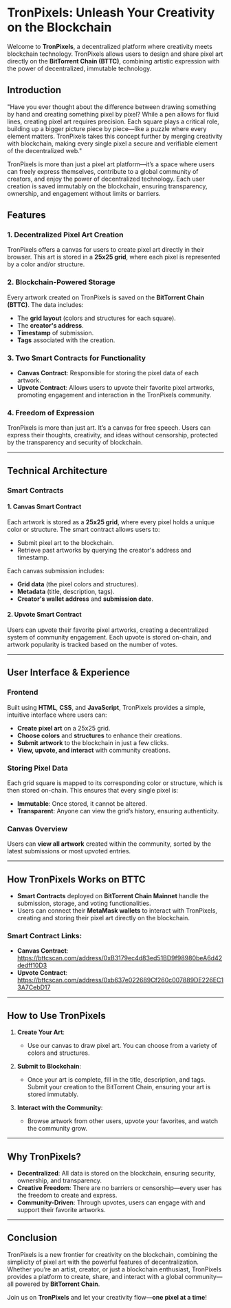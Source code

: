 # TronPixels: Unleash Your Creativity on the Blockchain

Welcome to **TronPixels**, a decentralized platform where creativity meets blockchain technology. TronPixels allows users to design and share pixel art directly on the **BitTorrent Chain (BTTC)**, combining artistic expression with the power of decentralized, immutable technology.

## Introduction

"Have you ever thought about the difference between drawing something by hand and creating something pixel by pixel? While a pen allows for fluid lines, creating pixel art requires precision. Each square plays a critical role, building up a bigger picture piece by piece—like a puzzle where every element matters. TronPixels takes this concept further by merging creativity with blockchain, making every single pixel a secure and verifiable element of the decentralized web."

TronPixels is more than just a pixel art platform—it’s a space where users can freely express themselves, contribute to a global community of creators, and enjoy the power of decentralized technology. Each user creation is saved immutably on the blockchain, ensuring transparency, ownership, and engagement without limits or barriers.

## Features

### 1. Decentralized Pixel Art Creation
TronPixels offers a canvas for users to create pixel art directly in their browser. This art is stored in a **25x25 grid**, where each pixel is represented by a color and/or structure.

### 2. Blockchain-Powered Storage
Every artwork created on TronPixels is saved on the **BitTorrent Chain (BTTC)**. The data includes:
- The **grid layout** (colors and structures for each square).
- The **creator's address**.
- **Timestamp** of submission.
- **Tags** associated with the creation.

### 3. Two Smart Contracts for Functionality
- **Canvas Contract**: Responsible for storing the pixel data of each artwork.
- **Upvote Contract**: Allows users to upvote their favorite pixel artworks, promoting engagement and interaction in the TronPixels community.

### 4. Freedom of Expression
TronPixels is more than just art. It’s a canvas for free speech. Users can express their thoughts, creativity, and ideas without censorship, protected by the transparency and security of blockchain.

---

## Technical Architecture

### Smart Contracts

#### 1. Canvas Smart Contract
Each artwork is stored as a **25x25 grid**, where every pixel holds a unique color or structure. The smart contract allows users to:
- Submit pixel art to the blockchain.
- Retrieve past artworks by querying the creator's address and timestamp.

Each canvas submission includes:
- **Grid data** (the pixel colors and structures).
- **Metadata** (title, description, tags).
- **Creator's wallet address** and **submission date**.

#### 2. Upvote Smart Contract
Users can upvote their favorite pixel artworks, creating a decentralized system of community engagement. Each upvote is stored on-chain, and artwork popularity is tracked based on the number of votes.

---

## User Interface & Experience

### Frontend
Built using **HTML**, **CSS**, and **JavaScript**, TronPixels provides a simple, intuitive interface where users can:
- **Create pixel art** on a 25x25 grid.
- **Choose colors** and **structures** to enhance their creations.
- **Submit artwork** to the blockchain in just a few clicks.
- **View, upvote, and interact** with community creations.

### Storing Pixel Data
Each grid square is mapped to its corresponding color or structure, which is then stored on-chain. This ensures that every single pixel is:
- **Immutable**: Once stored, it cannot be altered.
- **Transparent**: Anyone can view the grid’s history, ensuring authenticity.

### Canvas Overview
Users can **view all artwork** created within the community, sorted by the latest submissions or most upvoted entries.

---

## How TronPixels Works on BTTC

- **Smart Contracts** deployed on **BitTorrent Chain Mainnet** handle the submission, storage, and voting functionalities.
- Users can connect their **MetaMask wallets** to interact with TronPixels, creating and storing their pixel art directly on the blockchain.

### Smart Contract Links:
- **Canvas Contract**: https://bttcscan.com/address/0xB3179ec4d83ed51BD9f98980beA6d42dedff10D3
- **Upvote Contract**: https://bttcscan.com/address/0xb637e022689Cf260c007889DE226EC13A7CebD17

---

## How to Use TronPixels

1. **Create Your Art**: 
   - Use our canvas to draw pixel art. You can choose from a variety of colors and structures.
   
2. **Submit to Blockchain**:
   - Once your art is complete, fill in the title, description, and tags. Submit your creation to the BitTorrent Chain, ensuring your art is stored immutably.
   
3. **Interact with the Community**:
   - Browse artwork from other users, upvote your favorites, and watch the community grow.

---

## Why TronPixels?

- **Decentralized**: All data is stored on the blockchain, ensuring security, ownership, and transparency.
- **Creative Freedom**: There are no barriers or censorship—every user has the freedom to create and express.
- **Community-Driven**: Through upvotes, users can engage with and support their favorite artworks.

---

## Conclusion

TronPixels is a new frontier for creativity on the blockchain, combining the simplicity of pixel art with the powerful features of decentralization. Whether you’re an artist, creator, or just a blockchain enthusiast, TronPixels provides a platform to create, share, and interact with a global community—all powered by **BitTorrent Chain**.

Join us on **TronPixels** and let your creativity flow—**one pixel at a time**!
